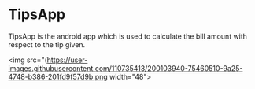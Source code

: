 # TipsApp
TipsApp is the android app which is used to calculate the bill amount with respect to the tip given.



<img src="(https://user-images.githubusercontent.com/110735413/200103940-75460510-9a25-4748-b386-201fd9f57d9b.png width="48">
